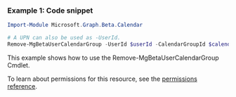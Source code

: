 ### Example 1: Code snippet

```powershell
Import-Module Microsoft.Graph.Beta.Calendar

# A UPN can also be used as -UserId.
Remove-MgBetaUserCalendarGroup -UserId $userId -CalendarGroupId $calendarGroupId
```
This example shows how to use the Remove-MgBetaUserCalendarGroup Cmdlet.

To learn about permissions for this resource, see the [permissions reference](/graph/permissions-reference).

